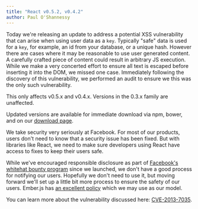 ```yaml
---
title: "React v0.5.2, v0.4.2"
author: Paul O'Shannessy
---
```


Today we're releasing an update to address a potential XSS vulnerability that can	 arise when using user data as a `key`. Typically "safe" data is used for a `key`, for example, an id from your database, or a unique hash. However there are cases where it may be reasonable to use user generated content. A carefully crafted piece of content could result in arbitrary JS execution. While we make a very concerted effort to ensure all text is escaped before inserting it into the DOM, we missed one case. Immediately following the discovery of this vulnerability, we performed an audit to ensure we this was the only such vulnerability.

This only affects v0.5.x and v0.4.x. Versions in the 0.3.x family are unaffected.

Updated versions are available for immediate download via npm, bower, and on our [download page][download].

We take security very seriously at Facebook. For most of our products, users don't need to know that a security issue has been fixed. But with libraries like React, we need to make sure developers using React have access to fixes to keep their users safe.

While we've encouraged responsible disclosure as part of [Facebook's whitehat bounty program][bounty] since we launched, we don't have a good process for notifying our users. Hopefully we don't need to use it, but moving forward we'll set up a little bit more process to ensure the safety of our users. Ember.js has [an excellent policy][ember] which we may use as our model.

You can learn more about the vulnerability discussed here: [CVE-2013-7035][cve].

[download]: /react/downloads.html
[bounty]: https://www.facebook.com/whitehat/
[ember]: http://emberjs.com/security/
[cve]: https://groups.google.com/forum/#!topic/reactjs/OIqxlB2aGfU

